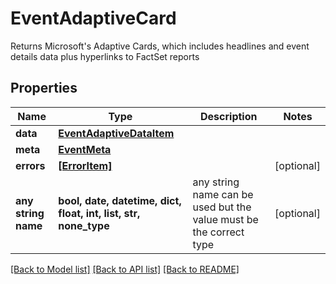 # EventAdaptiveCard

Returns Microsoft's Adaptive Cards, which includes headlines and event details data plus hyperlinks to FactSet reports

## Properties
Name | Type | Description | Notes
------------ | ------------- | ------------- | -------------
**data** | [**EventAdaptiveDataItem**](EventAdaptiveDataItem.md) |  | 
**meta** | [**EventMeta**](EventMeta.md) |  | 
**errors** | [**[ErrorItem]**](ErrorItem.md) |  | [optional] 
**any string name** | **bool, date, datetime, dict, float, int, list, str, none_type** | any string name can be used but the value must be the correct type | [optional]

[[Back to Model list]](../README.md#documentation-for-models) [[Back to API list]](../README.md#documentation-for-api-endpoints) [[Back to README]](../README.md)


